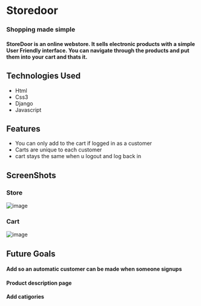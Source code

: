 # Storedoor
### Shopping made simple
#### StoreDoor is an online webstore. It sells electronic products with a simple User Friendly interface. You can navigate through the products and put them into your cart and thats it.

## Technologies Used
* Html
* Css3
* Django
* Javascript

## Features
* You can only add to the cart if logged in as a customer
* Carts are unique to each customer 
* cart stays the same when u logout and log back in

## ScreenShots

### Store
![image](https://user-images.githubusercontent.com/60264331/198035885-1daa4314-fc1e-4725-a2a5-110d764a5e9c.png)

### Cart
![image](https://user-images.githubusercontent.com/60264331/198036160-0dcba6b1-b7cf-4b40-9b62-5957ec473e6e.png)


## Future Goals
#### Add so an automatic customer can be made when someone signups
#### Product description page
#### Add catigories

